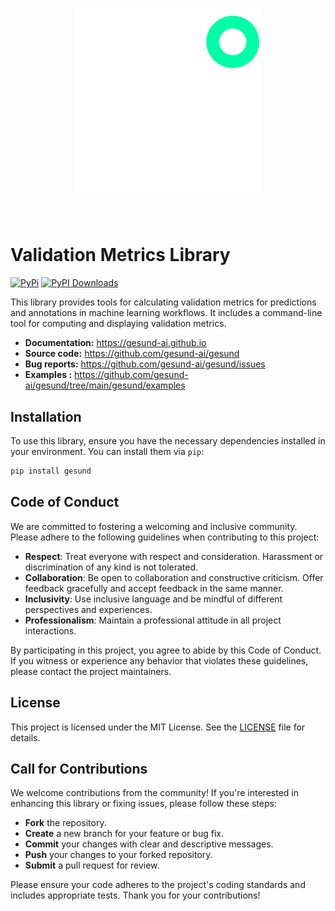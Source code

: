 <h1 align="center">
  <img src="gesund/assets/gesund_logo.png" width="300" alt="Gesund Logo">
</h1><br>

# Validation Metrics Library

[![PyPi](https://img.shields.io/pypi/v/gesund)](https://pypi.org/project/gesund)
[![PyPI Downloads](https://img.shields.io/pypi/dm/gesund.svg?label=PyPI%20downloads)](
https://pypi.org/project/gesund/)




This library provides tools for calculating validation metrics for predictions and annotations in machine learning workflows. It includes a command-line tool for computing and displaying validation metrics.

- **Documentation:**  https://gesund-ai.github.io
- **Source code:** https://github.com/gesund-ai/gesund
- **Bug reports:** https://github.com/gesund-ai/gesund/issues
- **Examples :** https://github.com/gesund-ai/gesund/tree/main/gesund/examples


## Installation

To use this library, ensure you have the necessary dependencies installed in your environment. You can install them via `pip`:

```sh
pip install gesund
```

## Code of Conduct


We are committed to fostering a welcoming and inclusive community. Please adhere to the following guidelines when contributing to this project:

- **Respect**: Treat everyone with respect and consideration. Harassment or discrimination of any kind is not tolerated.
- **Collaboration**: Be open to collaboration and constructive criticism. Offer feedback gracefully and accept feedback in the same manner.
- **Inclusivity**: Use inclusive language and be mindful of different perspectives and experiences.
- **Professionalism**: Maintain a professional attitude in all project interactions.

By participating in this project, you agree to abide by this Code of Conduct. If you witness or experience any behavior that violates these guidelines, please contact the project maintainers.

## License

This project is licensed under the MIT License. See the [LICENSE](LICENSE) file for details.

## Call for Contributions

We welcome contributions from the community! If you're interested in enhancing this library or fixing issues, please follow these steps:

- **Fork** the repository.
- **Create** a new branch for your feature or bug fix.
- **Commit** your changes with clear and descriptive messages.
- **Push** your changes to your forked repository.
- **Submit** a pull request for review.

Please ensure your code adheres to the project's coding standards and includes appropriate tests. Thank you for your contributions!
